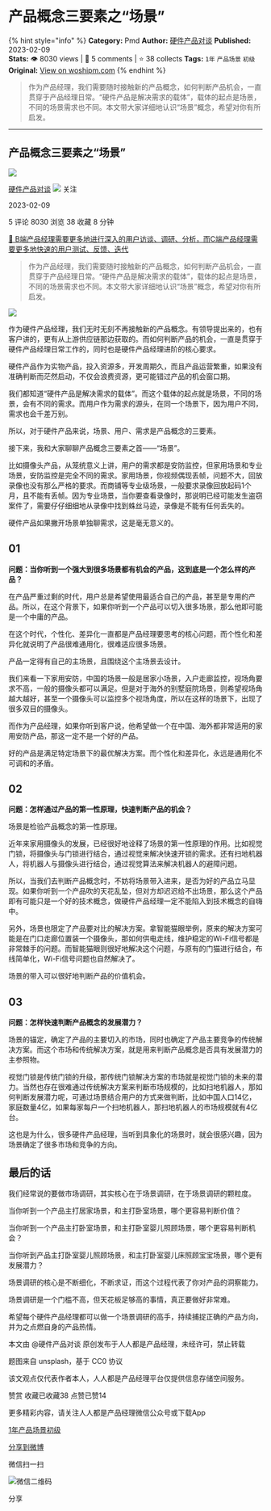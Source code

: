 # 产品概念三要素之“场景”
{% hint style="info" %}
**Category:** Pmd
**Author:** [硬件产品对谈](https://www.woshipm.com/u/1495237)
**Published:** 2023-02-09  
**Stats:** 👁️ 8030 views | 💬 5 comments | ⭐ 38 collects
**Tags:** `1年` `产品场景` `初级`
**Original:** [View on woshipm.com](https://www.woshipm.com/pmd/5748613.html)
{% endhint %}
> 作为产品经理，我们需要随时接触新的产品概念，如何判断产品机会，一直贯穿于产品经理日常。“硬件产品是解决需求的载体”，载体的起点是场景，不同的场景需求也不同。本文带大家详细地认识“场景”概念，希望对你有所启发。

---

## 产品概念三要素之“场景”

[![](https://static.woshipm.com/passport_avatar_wx_20230204224924_8726.jpg?imageView2/1/w/72/h/72/q/100)](https://www.woshipm.com/u/1495237)

[硬件产品对谈](https://www.woshipm.com/u/1495237) ![](https://static.woshipm.com/tag/1101_1@2x.png) 关注

2023-02-09

5 评论 8030 浏览 38 收藏 8 分钟

[🔗 B端产品经理需要更多地进行深入的用户访谈、调研、分析，而C端产品经理需要更多地快速的用户测试、反馈、迭代](https://ke.qidianla.com/courses/bcpm)

> 作为产品经理，我们需要随时接触新的产品概念，如何判断产品机会，一直贯穿于产品经理日常。“硬件产品是解决需求的载体”，载体的起点是场景，不同的场景需求也不同。本文带大家详细地认识“场景”概念，希望对你有所启发。

![](https://image.woshipm.com/wp-files/2023/02/QlYSlyOmeYeKhrn4g5oc.jpg)

作为硬件产品经理，我们无时无刻不再接触新的产品概念。有领导提出来的，也有客户讲的，更有从上游供应链那边获取的。而如何判断产品的机会，一直是贯穿于硬件产品经理日常工作的，同时也是硬件产品经理进阶的核心要求。

硬件产品作为实物产品，投入资源多，开发周期久，而且产品运营繁重，如果没有准确判断而茫然启动，不仅会浪费资源，更可能错过产品的机会窗口期。

我们都知道“硬件产品是解决需求的载体”。而这个载体的起点就是场景，不同的场景，会有不同的需求。而用户作为需求的源头，在同一个场景下，因为用户不同，需求也会千差万别。

所以，对于硬件产品来说，场景、用户、需求是产品概念的三要素。

接下来，我和大家聊聊产品概念三要素之首——“场景”。

比如摄像头产品，从笼统意义上讲，用户的需求都是安防监控，但家用场景和专业场景，安防监控是完全不同的需求。家用场景，你视频偶现丢帧，问题不大，回放录像也没有那么严格的要求。而商铺等专业级场景，一般要求录像回放起码1个月，且不能有丢帧。因为专业场景，当你要查看录像时，那说明已经可能发生盗窃案件了，需要仔仔细细地从录像中找到蛛丝马迹，录像是不能有任何丢失的。

硬件产品如果撇开场景单独聊需求，这是毫无意义的。

## 01

**问题：当你听到一个强大到很多场景都有机会的产品，这到底是一个怎么样的产品？**

在产品严重过剩的时代，用户总是希望使用最适合自己的产品，甚至是专用的产品。所以，在这个背景下，如果你听到一个产品可以切入很多场景，那么他即可能是一个中庸的产品。

在这个时代，个性化、差异化一直都是产品经理要思考的核心问题，而个性化和差异化就说明了产品很难通用化，很难适应很多场景。

产品一定得有自己的主场景，且围绕这个主场景去设计。

我们来看一下家用安防，中国的场景一般是居家小场景，入户走廊监控，视场角要求不高，一般的摄像头都可以满足。但是对于海外的别墅庭院场景，则希望视场角越大越好，甚至一个摄像头可以监控多个视场角度，所以在这样的场景下，出现了很多双目的摄像头。

而作为产品经理，如果你听到客户说，他希望做一个在中国、海外都非常适用的家用安防产品，那这一定不是一个好的产品。

好的产品是满足特定场景下的最优解决方案。而个性化和差异化，永远是通用化不可调和的矛盾。

## 02

**问题：怎样通过产品的第一性原理，快速判断产品的机会？**

场景是检验产品概念的第一性原理。

近年来家用摄像头的发展，已经很好地诠释了场景的第一性原理的作用。比如视觉门锁，将摄像头与门锁进行结合，通过视觉来解决快速开锁的需求。还有扫地机器人，将机器人与摄像头进行结合，通过视觉算法来解决机器人的避障问题。

所以，当我们去判断产品概念时，不妨将场景带入进来，是否为好的产品立马显现。如果你听到一个产品吹的天花乱坠，但对方却迟迟给不出场景，那么这个产品即有可能只是一个好的技术概念，做硬件产品经理一定不能陷入到技术概念的自嗨中。

另外，场景也限定了产品要对比的解决方案。拿智能猫眼举例，原来的解决方案可能是在门口走廊位置装一个摄像头，那如何供电走线，维护稳定的Wi-Fi信号都是非常棘手的问题。而智能猫眼则很好地解决这个问题，与原有的门猫进行结合，布线简单化，Wi-Fi信号问题也自然解决了。

场景的带入可以很好地判断产品的价值机会。

## 03

**问题：怎样快速判断产品概念的发展潜力？**

场景的锚定，确定了产品的主要切入的市场，同时也确定了产品主要竞争的传统解决方案。而这个市场和传统解决方案，就是用来判断产品概念是否具有发展潜力的主参照物。

视觉门锁是传统门锁的升级，那传统门锁解决方案的市场就是视觉门锁的未来的潜力。当然也存在很难通过传统解决方案来判断市场规模的，比如扫地机器人，那如何判断发展潜力呢，可通过场景结合用户的方式来做判断，比如中国人口14亿，家庭数量4亿，如果每家每户一个扫地机器人，那扫地机器人的市场规模就有4亿台。

这也是为什么，很多硬件产品经理，当听到具象化的场景时，就会很感兴趣，因为场景确定了很多市场和竞争的方向。

## 最后的话

我们经常说的要做市场调研，其实核心在于场景调研，在于场景调研的颗粒度。

当你听到一个产品主打居家场景，和主打卧室场景，哪个更容易判断价值？

当你听到一个产品主打卧室场景，和主打卧室婴儿照顾场景，哪个更容易判断机会？

当你听到产品主打卧室婴儿照顾场景，和主打卧室婴儿床照顾宝宝场景，哪个更有发展潜力？

场景调研的核心是不断细化，不断求证，而这个过程代表了你对产品的洞察能力。

场景调研是一个门槛不高，但天花板足够高的事情，真正要做好非常难。

希望每个硬件产品经理都可以做一个场景调研的高手，持续捕捉正确的产品方向，并为之点燃自身的产品热情。

本文由 @硬件产品对谈 原创发布于人人都是产品经理，未经许可，禁止转载

题图来自 unsplash，基于 CC0 协议

该文观点仅代表作者本人，人人都是产品经理平台仅提供信息存储空间服务。

赞赏 收藏已收藏38 点赞已赞14

更多精彩内容，请关注人人都是产品经理微信公众号或下载App

[1年](https://www.woshipm.com/tag/1%e5%b9%b4)[产品场景](https://www.woshipm.com/tag/%e4%ba%a7%e5%93%81%e5%9c%ba%e6%99%af)[初级](https://www.woshipm.com/tag/%e5%88%9d%e7%ba%a7)

[分享到微博](https://service.weibo.com/share/share.php?appkey=2775287854&title=产品概念三要素之“场景”&url=https://www.woshipm.com/pmd/5748613.html&pic=https://image.woshipm.com/wp-files/2023/02/QlYSlyOmeYeKhrn4g5oc.jpg)

微信扫一扫

![微信二维码](https://api.pwmqr.com/qrcode/create/?url=https://www.woshipm.com/pmd/5748613.html)

分享